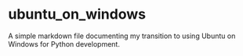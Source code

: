# ubuntu_on_windows
A simple markdown file documenting my transition to using Ubuntu on Windows for Python development.
